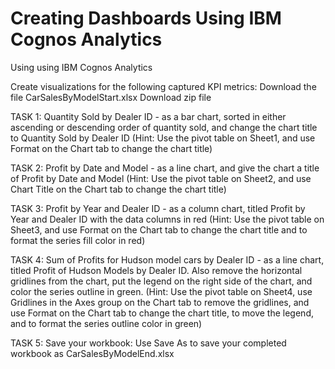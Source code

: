 # Creating Dashboards Using IBM Cognos Analytics


Using using IBM Cognos Analytics

Create visualizations for the following captured KPI metrics: Download the file CarSalesByModelStart.xlsx
Download zip file

TASK 1: Quantity Sold by Dealer ID - as a bar chart, sorted in either ascending or descending order of quantity sold, and change the chart title to Quantity Sold by Dealer ID (Hint: Use the pivot table on Sheet1, and use Format on the Chart tab to change the chart title)

TASK 2: Profit by Date and Model - as a line chart, and give the chart a title of Profit by Date and Model (Hint: Use the pivot table on Sheet2, and use Chart Title on the Chart tab to change the chart title)

TASK 3: Profit by Year and Dealer ID - as a column chart, titled Profit by Year and Dealer ID with the data columns in red (Hint: Use the pivot table on Sheet3, and use Format on the Chart tab to change the chart title and to format the series fill color in red)

TASK 4: Sum of Profits for Hudson model cars by Dealer ID - as a line chart, titled Profit of Hudson Models by Dealer ID. Also remove the horizontal gridlines from the chart, put the legend on the right side of the chart, and color the series outline in green. (Hint: Use the pivot table on Sheet4, use Gridlines in the Axes group on the Chart tab to remove the gridlines, and use Format on the Chart tab to change the chart title, to move the legend, and to format the series outline color in green)

TASK 5: Save your workbook: Use Save As to save your completed workbook as CarSalesByModelEnd.xlsx

